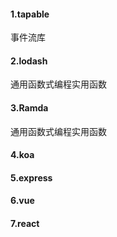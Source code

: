 #### 1.tapable

事件流库

#### 2.lodash

通用函数式编程实用函数

#### 3.Ramda

通用函数式编程实用函数

#### 4.koa

#### 5.express

#### 6.vue

#### 7.react

[1]: https://wizardforcel.gitbooks.io/functional-light-js/content/apC.html

